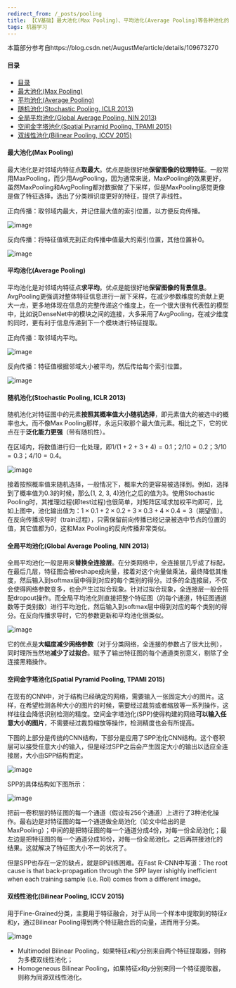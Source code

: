 ```yaml
---
redirect_from: /_posts/pooling
title: 【CV基础】最大池化(Max Pooling)、平均池化(Average Pooling)等各种池化的作用和区别
tags: 机器学习
---
```


本篇部分参考自https://blog.csdn.net/AugustMe/article/details/109673270

####  目录

- [目录](#目录)
- [最大池化(Max Pooling)](#最大池化max-pooling)
- [平均池化(Average Pooling)](#平均池化average-pooling)
- [随机池化(Stochastic Pooling, ICLR 2013)](#随机池化stochastic-pooling-iclr-2013)
- [全局平均池化(Global Average Pooling, NIN 2013)](#全局平均池化global-average-pooling-nin-2013)
- [空间金字塔池化(Spatial Pyramid Pooling, TPAMI 2015)](#空间金字塔池化spatial-pyramid-pooling-tpami-2015)
- [双线性池化(Bilinear Pooling, ICCV 2015)](#双线性池化bilinear-pooling-iccv-2015)

#### 最大池化(Max Pooling)

最大池化是对邻域内特征点**取最大**。优点是能很好地**保留图像的纹理特征**。一般常用MaxPooling，而少用AvgPooling，因为通常来说，MaxPooling的效果更好，虽然MaxPooling和AvgPooling都对数据做了下采样，但是MaxPooling感觉更像是做了特征选择，选出了分类辨识度更好的特征，提供了非线性。

正向传播：取邻域内最大，并记住最大值的索引位置，以方便反向传播。

![image](/assets/images/pooling/MaxPoolingForward.png)

反向传播：将特征值填充到正向传播中值最大的索引位置，其他位置补0。

![image](/assets/images/pooling/MaxPoolingBackward.png)

#### 平均池化(Average Pooling)

平均池化是对邻域内特征点**求平均**。优点是能很好地**保留图像的背景信息**。AvgPooling更强调对整体特征信息进行一层下采样，在减少参数维度的贡献上更大一点，更多地体现在信息的完整传递这个维度上，在一个很大很有代表性的模型中，比如说DenseNet中的模块之间的连接，大多采用了AvgPooling，在减少维度的同时，更有利于信息传递到下一个模块进行特征提取。

正向传播：取邻域内平均。

![image](/assets/images/pooling/AvgPoolingForward.png)

反向传播：特征值根据邻域大小被平均，然后传给每个索引位置。

![image](/assets/images/pooling/AvgPoolingBackward.png)

#### 随机池化(Stochastic Pooling, ICLR 2013)

随机池化对特征图中的元素**按照其概率值大小随机选择**，即元素值大的被选中的概率也大。而不像Max Pooling那样，永远只取那个最大值元素。相比之下，它的优点在于**泛化能力更强**（带有随机性）。

在区域内，将数值进行归一化处理，即$1/(1+2+3+4)=0.1$；$2/10=0.2$；$3/10=0.3$；$4/10=0.4$。

![image](/assets/images/pooling/StochasticPoolingNormal.png)

接着按照概率值来随机选择，一般情况下，概率大的更容易被选择到。例如，选择到了概率值为0.3的时候，那么(1, 2, 3, 4)池化之后的值为3。使用Stochastic Pooling时，其推理过程(即test过程)也很简单，对矩阵区域求加权平均即可，比如上图中，池化输出值为：$1 \times 0.1 + 2 \times 0.2 + 3 \times 0.3 + 4 \times 0.4 = 3$（期望值）。在反向传播求导时（train过程），只需保留前向传播已经记录被选中节点的位置的值，其它值都为0，这和Max Pooling的反向传播非常类似。

#### 全局平均池化(Global Average Pooling, NIN 2013)

全局平均池化一般是用来**替换全连接层**。在分类网络中，全连接层几乎成了标配，在最后几层，特征图会被reshape成向量，接着对这个向量做乘法，最终降低其维度，然后输入到softmax层中得到对应的每个类别的得分。过多的全连接层，不仅会使得网络参数变多，也会产生过拟合现象。针对过拟合现象，全连接层一般会搭配dropout操作。而全局平均池化则直接把整个特征图（的每个通道，特征图通道数等于类别数）进行平均池化，然后输入到softmax层中得到对应的每个类别的得分。在反向传播求导时，它的参数更新和平均池化很类似。

![image](/assets/images/pooling/GlobalAvgPooling.png)

它的优点是**大幅度减少网络参数**（对于分类网络，全连接的参数占了很大比例），同时理所当然地**减少了过拟合**。赋予了输出特征图的每个通道类别意义，剔除了全连接黑箱操作。

#### 空间金字塔池化(Spatial Pyramid Pooling, TPAMI 2015)

在现有的CNN中，对于结构已经确定的网络，需要输入一张固定大小的图片。这样，在希望检测各种大小的图片的时候，需要经过裁剪或者缩放等一系列操作，这样往往会降低识别检测的精度。空间金字塔池化(SPP)使得构建的网络**可以输入任意大小的图片**，不需要经过裁剪缩放等操作，检测精度也会有所提高。

下图的上部分是传统的CNN结构，下部分是应用了SPP池化CNN结构。这个卷积层可以接受任意大小的输入，但是经过SPP之后会产生固定大小的输出以适应全连接层，大小由SPP结构而定。

![image](/assets/images/pooling/BeforeAfterSPP.png)

SPP的具体结构如下图所示：

![image](/assets/images/pooling/SPP.png)

把前一卷积层的特征图的每一个通道（假设有256个通道）上进行了3种池化操作。最右边是对特征图的每一个通道做全局池化（论文中给出的是MaxPooling）；中间的是把特征图的每一个通道分成4份，对每一份全局池化；最左边是把特征图的每一个通道分成16份，对每一份全局池化。之后再拼接池化的结果。这就解决了特征图大小不一的状况了。

但是SPP也存在一定的缺点，就是BP训练困难。在Fast R-CNN中写道：The root cause is that back-propagation through the SPP layer ishighly inefficient when each training sample (i.e. RoI) comes from a different image。

#### 双线性池化(Bilinear Pooling, ICCV 2015)

用于Fine-Grained分类，主要用于特征融合，对于从同一个样本中提取到的特征$x$和$y$，通过Bilinear Pooling得到两个特征融合后的向量，进而用于分类。

![image](/assets/images/pooling/BilinearPooling.jpg)

- Multimodel Bilinear Pooling，如果特征$x$和$y$分别来自两个特征提取器，则称为多模双线性池化；
- Homogeneous Bilinear Pooling，如果特征$x$和$y$分别来同一个特征提取器，则称为同源双线性池化。
